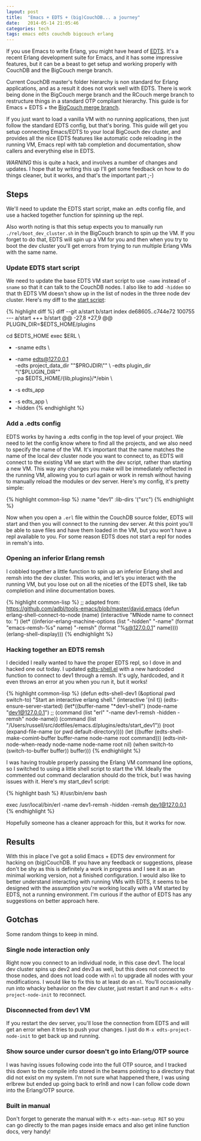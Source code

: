 ```yaml
---
layout: post
title:  "Emacs + EDTS + (big)CouchDB... a journey"
date:   2014-05-14 21:05:46
categories: tech
tags: emacs edts couchdb bigcouch erlang
---
```



If you use Emacs to write Erlang, you might have heard of
[EDTS](https://github.com/tjarvstrand/edts). It's a recent Erlang
development suite for Emacs, and it has some impressive features, but
it can be a beast to get setup and working properly with CouchDB and
the BigCouch merge branch.

Current CouchDB master's folder hierarchy is non standard for Erlang
applications, and as a result it does not work well with EDTS. There
is work being done in the BigCouch merge branch and the RCouch merge
branch to restructure things in a standard OTP compliant
hierarchy. This guide is for Emacs + EDTS + the
[BigCouch merge branch](https://github.com/apache/couchdb/tree/1843-feature-bigcouch).

If you just want to load a vanilla VM with no running applications,
then just follow the standard EDTS config, but that's boring. This
guide will get you setup connecting Emacs/EDTS to your local BigCouch
dev cluster, and provides all the nice EDTS features like automatic
code reloading in the running VM, Emacs repl with tab completion and
documentation, show callers and everything else in EDTS.


*WARNING* this is quite a hack, and involves a number of changes and
 updates. I hope that by writing this up I'll get some feedback on how
 to do things cleaner, but it works, and that's the important part ;-)


## Steps

We'll need to update the EDTS start script, make an .edts config file,
and use a hacked together function for spinning up the repl.

Also worth noting is that this setup expects you to manually run
`./rel/boot_dev_cluster.sh` in the BigCouch branch to spin up the
VM. If you forget to do that, EDTS will spin up a VM for you and then
when you try to boot the dev cluster you'll get errors from trying to
run multiple Erlang VMs with the same name.

### Update EDTS start script

We need to update the base EDTS VM start script to use `-name` instead
of `-sname` so that it can talk to the CouchDB nodes. I also like to
add `-hidden` so that th EDTS VM doesn't show up in the list of nodes
in the three node dev cluster. Here's my diff to the [start script](https://github.com/tjarvstrand/edts/blob/master/start):


{% highlight diff %}
diff --git a/start b/start
index de68605..c744e72 100755
--- a/start
+++ b/start
@@ -27,8 +27,9 @@ PLUGIN_DIR=$EDTS_HOME/plugins

cd $EDTS_HOME
exec $ERL \
-    -sname edts \
+    -name edts@127.0.0.1 \
     -edts project_data_dir "\"$PROJDIR\"" \
     -edts plugin_dir "\"$PLUGIN_DIR\"" \
     -pa $EDTS_HOME/{lib,plugins}/*/ebin \
-    -s edts_app
+    -s edts_app \
+    -hidden
{% endhighlight %}

### Add a .edts config

EDTS works by having a .edts config in the top level of your
project. We need to let the config know where to find all the
projects, and we also need to specify the name of the VM. It's
important that the name matches the name of the local dev cluster node
you want to connect to, as EDTS will connect to the existing VM we
start with the dev script, rather than starting a new VM. This way any
changes you make will be immediately reflected in the running VM,
allowing you to curl again or work in remsh without having to manually
reload the modules or dev server. Here's my config, it's pretty
simple:

{% highlight common-lisp %}
:name "dev1"
:lib-dirs '("src")
{% endhighlight %}

Now when you open a `.erl` file within the CouchDB source folder, EDTS
will start and then you will connect to the running dev server. At
this point you'll be able to save files and have them loaded in the
VM, but you won't have a repl available to you. For some reason EDTS
does not start a repl for nodes in remsh's into.

### Opening an inferior Erlang remsh

I cobbled together a little function to spin up an inferior Erlang
shell and remsh into the dev cluster. This works, and let's you
interact with the running VM, but you lose out on all the niceties of
the EDTS shell, like tab completion and inline documentation
boxes.


{% highlight common-lisp %}
;; adapted from: https://github.com/adbl/tools-emacs/blob/master/david.emacs
(defun erlang-shell-connect-to-node (name)
  (interactive "MNode name to connect to: ")
  (let* ((inferior-erlang-machine-options
          (list "-hidden"
                "-name" (format "emacs-remsh-%s" name)
                "-remsh" (format "%s@127.0.0.1" name))))
    (erlang-shell-display)))
{% endhighlight %}

### Hacking together an EDTS remsh

I decided I really wanted to have the proper EDTS repl, so I dove in
and hacked one out today. I updated
[edts-shell.el](https://github.com/tjarvstrand/edts/blob/master/elisp/edts/edts-shell.el)
with a new hardcoded function to connect to dev1 through a remsh. It's
ugly, hardcoded, and it even throws an error at you when you run it,
but it works!

{% highlight common-lisp %}
(defun edts-shell-dev1 (&optional pwd switch-to)
  "Start an interactive erlang shell."
  (interactive '(nil t))
  (edts-ensure-server-started)
  (let*((buffer-name "*dev1-shell")
        (node-name   "dev1@127.0.0.1")
        ;; (command     (list "erl" "-name dev1-remsh -hidden -remsh" node-name))
        (command (list "/Users/russell/src/dotfiles/emacs.d/plugins/edts/start_dev1"))
        (root        (expand-file-name (or pwd default-directory))))
    (let ((buffer (edts-shell-make-comint-buffer
                   buffer-name
                   node-name
                   root
                   command)))
      (edts-init-node-when-ready node-name node-name root nil)
      (when switch-to (switch-to-buffer buffer))
      buffer)))
{% endhighlight %}

I was having trouble properly passing the Erlang VM command line
options, so I switched to using a little shell script to start the
VM. Ideally the commented out command declaration should do the trick,
but I was having issues with it. Here's my start_dev1 script:

{% highlight bash %}
#/usr/bin/env bash

exec /usr/local/bin/erl -name dev1-remsh -hidden -remsh dev1@127.0.0.1
{% endhighlight %}

Hopefully someone has a cleaner approach for this, but it works for
now.

## Results

With this in place I've got a solid Emacs + EDTS dev environment for
hacking on (big)CouchDB. If you have any feedback or suggestions,
please don't be shy as this is definitely a work in progress and I see
it as an minimal working version, not a finished configuration. I
would also like to better understand interacting with running VMs with
EDTS, it seems to be designed with the assumption you're working
locally with a VM started by EDTS, not a running environment. I'm
curious if the author of EDTS has any suggestions on better approach
here.

## Gotchas

Some random things to keep in mind.

### Single node interaction only

Right now you connect to an individual node, in this case dev1. The
local dev cluster spins up dev2 and dev3 as well, but this does not
connect to those nodes, and does not load code with `nl` to upgrade
all nodes with your modifications. I would like to fix this to at
least do an `nl`. You'll occasionally run into whacky behavior on the
dev cluster, just restart it and run `M-x edts-project-node-init` to
reconnect.

### Disconnected from dev1 VM

If you restart the dev server, you'll lose the connection from EDTS
and will get an error when it tries to push your changes. I just do
`M-x edts-project-node-init` to get back up and running.

### Show source under cursor doesn't go into Erlang/OTP source

I was having issues following code into the full OTP source, and I
tracked this down to the compile info stored in the beams pointing to
a directory that did not exist on my system. I'm not sure what
happened there, I was using erlbrew but ended up going back to erln8
and now I can follow code down into the Erlang/OTP source.

### Built in manual

Don't forget to generate the manual with `M-x edts-man-setup RET` so
you can go directly to the man pages inside emacs and also get inline
function docs, very handy!
